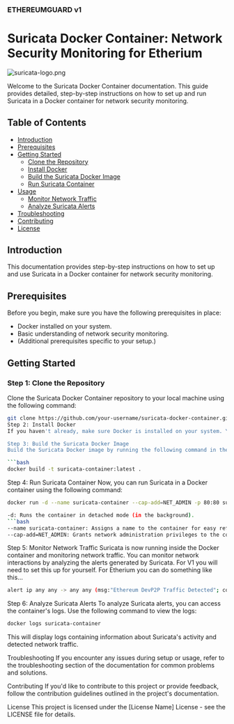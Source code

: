### ETHEREUMGUARD v1

# Suricata Docker Container: Network Security Monitoring for Etherium

![suricata-logo.png](https://suricata.io/wp-content/uploads/2023/09/Logo-Suricata-vert-R.png)

Welcome to the Suricata Docker Container documentation. This guide provides detailed, step-by-step instructions on how to set up and run Suricata in a Docker container for network security monitoring.

## Table of Contents

- [Introduction](#introduction)
- [Prerequisites](#prerequisites)
- [Getting Started](#getting-started)
  - [Clone the Repository](#step-1-clone-the-repository)
  - [Install Docker](#step-2-install-docker)
  - [Build the Suricata Docker Image](#step-3-build-the-suricata-docker-image)
  - [Run Suricata Container](#step-4-run-suricata-container)
- [Usage](#usage)
  - [Monitor Network Traffic](#step-5-monitor-network-traffic)
  - [Analyze Suricata Alerts](#step-6-analyze-suricata-alerts)
- [Troubleshooting](#troubleshooting)
- [Contributing](#contributing)
- [License](#license)

## Introduction

This documentation provides step-by-step instructions on how to set up and use Suricata in a Docker container for network security monitoring.

## Prerequisites

Before you begin, make sure you have the following prerequisites in place:

- Docker installed on your system.
- Basic understanding of network security monitoring.
- (Additional prerequisites specific to your setup.)

## Getting Started

### Step 1: Clone the Repository

Clone the Suricata Docker Container repository to your local machine using the following command:

```bash
git clone https://github.com/your-username/suricata-docker-container.git
Step 2: Install Docker
If you haven't already, make sure Docker is installed on your system. You can download and install Docker from the official website: Docker.

Step 3: Build the Suricata Docker Image
Build the Suricata Docker image by running the following command in the repository's root directory:

```bash
docker build -t suricata-container:latest .
```
Step 4: Run Suricata Container
Now, you can run Suricata in a Docker container using the following command:

```bash
docker run -d --name suricata-container --cap-add=NET_ADMIN -p 80:80 suricata-container:latest

-d: Runs the container in detached mode (in the background).
```bash
--name suricata-container: Assigns a name to the container for easy reference.
--cap-add=NET_ADMIN: Grants network administration privileges to the container.
```
Step 5: Monitor Network Traffic
Suricata is now running inside the Docker container and monitoring network traffic. You can monitor network interactions by analyzing the alerts generated by Suricata. For V1 you will need to set this up for yourself. For Etherium you can do something like this...
```bash
alert ip any any -> any any (msg:"Ethereum DevP2P Traffic Detected"; content:"|224 00 0 0|"; depth:4; sid:1000001;)
```

Step 6: Analyze Suricata Alerts
To analyze Suricata alerts, you can access the container's logs. Use the following command to view the logs:

```bash
docker logs suricata-container
```
This will display logs containing information about Suricata's activity and detected network traffic.

Troubleshooting
If you encounter any issues during setup or usage, refer to the troubleshooting section of the documentation for common problems and solutions.

Contributing
If you'd like to contribute to this project or provide feedback, follow the contribution guidelines outlined in the project's documentation.

License
This project is licensed under the [License Name] License - see the LICENSE file for details.
